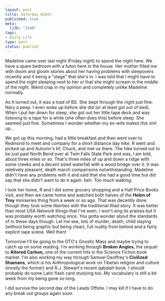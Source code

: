 ```yaml
--- 
layout: post
title: Saturday Hikes
published: true
meta: 
  ljID: "2240"
tags: 
- Daily Life
type: post
status: publish
---
```

Madeline came over last night (Friday night) to spend the night here. We have a spare bedroom with a futon here in the house. Her mother filled me with doom and gloom stories about her having problems with sleepovers recently and it being a "stage" that she&apos;s in. I was told that I might have to spend the night sleeping next to her or that she might scream in the middle of the night. Weird crap in my opinion and completely unlike Madeline normally.

As it turned out, it was a load of BS. She slept through the night just fine. Nary a peep. I even woke up before she did (or at least got out of bed). When I put her down for sleep, she got out her little tape deck and was listening to a tape for a while (she often does this) before sleep. She seemed just fine. Sometimes I wonder whether my ex-wife makes this shit up...

We got up this morning, had a little breakfast and then went over to Redmond to meet  and company for a short distance day hike. R went and picked up  and Autumn&apos;s bf, Chuck, and met us there. The hike turned out to be just past North Bend over at Twin Falls State Park and was, I am told, about three miles or so. That&apos;s three miles of up and down a ridge with some creeks and a decent sized waterfall with a wood bridge over it. It was reletively pleasent, death march comparisons notwithstanding. Madeline didn&apos;t have any problems with it and said that she had a good time but did say that she didn&apos;t want to do it again. heh. Too much walking.

I took her home, R and I did some grocery shopping and a Half Price Books visit, and then we came home and watched both halves of the <b>Helen of Troy</b> miniseries thing from a week or so ago. That was decently done though they took some liberties with the traditional Illiad story. It was better than most USA Network things that I&apos;ve seen. I won&apos;t sing its praises but it was probably worth watching once. You gotta wonder about the standards of tv these days though. Let me see, lots of murder, death, child slaying (without being graphic but being clear), full nudity from behind and a fairly explicit rape scene. Well then!

Tomorrow I&apos;ll be going to the OTO&apos;s Gnostic Mass and maybe trying to catch up on some reading. I&apos;m working through <b>Broken Angles</b>, the sequel to <b>Altered Carbon,</b> one of the current hits in the Science Fiction book market. I&apos;m also working my way through Samuel Geoffrey&apos;s <b>Civilized Shamans</b>, which is his Anthropological work on Tibetan religion and culture (mostly the former) and R.J. Stewart&apos;s recent qabalah book. I should probably do some Latin flash card studying too. My vocabulary is still a bit week from my being gone so long.

I did survive the second day of the Leads Offsite. I may kill if I have to do any break out groups again soon.
